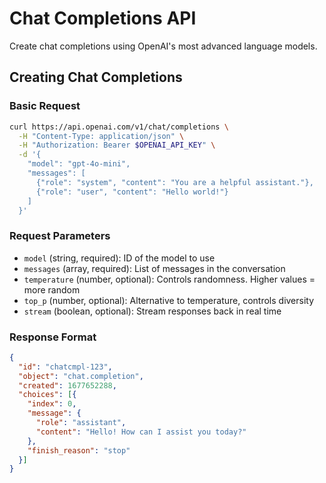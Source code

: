 # Chat Completions API

Create chat completions using OpenAI's most advanced language models.

## Creating Chat Completions

### Basic Request
```bash
curl https://api.openai.com/v1/chat/completions \
  -H "Content-Type: application/json" \
  -H "Authorization: Bearer $OPENAI_API_KEY" \
  -d '{
    "model": "gpt-4o-mini",
    "messages": [
      {"role": "system", "content": "You are a helpful assistant."},
      {"role": "user", "content": "Hello world!"}
    ]
  }'
```

### Request Parameters

- `model` (string, required): ID of the model to use
- `messages` (array, required): List of messages in the conversation
- `temperature` (number, optional): Controls randomness. Higher values = more random
- `top_p` (number, optional): Alternative to temperature, controls diversity
- `stream` (boolean, optional): Stream responses back in real time

### Response Format
```json
{
  "id": "chatcmpl-123",
  "object": "chat.completion",
  "created": 1677652288,
  "choices": [{
    "index": 0,
    "message": {
      "role": "assistant",
      "content": "Hello! How can I assist you today?"
    },
    "finish_reason": "stop"
  }]
}
```